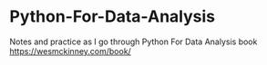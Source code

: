 # Python-For-Data-Analysis

Notes and practice as I go through Python For Data Analysis book
https://wesmckinney.com/book/
